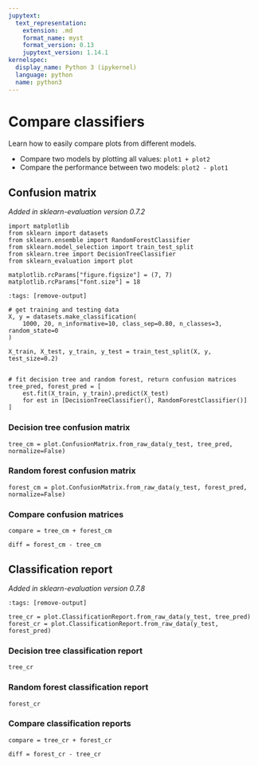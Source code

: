 ```yaml
---
jupytext:
  text_representation:
    extension: .md
    format_name: myst
    format_version: 0.13
    jupytext_version: 1.14.1
kernelspec:
  display_name: Python 3 (ipykernel)
  language: python
  name: python3
---
```


# Compare classifiers

Learn how to easily compare plots from different models.

- Compare two models by plotting all values: `plot1 + plot2`
- Compare the performance between two models: `plot2 - plot1`

## Confusion matrix

*Added in sklearn-evaluation version 0.7.2*

```{code-cell} ipython3
import matplotlib
from sklearn import datasets
from sklearn.ensemble import RandomForestClassifier
from sklearn.model_selection import train_test_split
from sklearn.tree import DecisionTreeClassifier
from sklearn_evaluation import plot
```

```{code-cell} ipython3
matplotlib.rcParams["figure.figsize"] = (7, 7)
matplotlib.rcParams["font.size"] = 18
```

```{code-cell} ipython3
:tags: [remove-output]

# get training and testing data
X, y = datasets.make_classification(
    1000, 20, n_informative=10, class_sep=0.80, n_classes=3, random_state=0
)

X_train, X_test, y_train, y_test = train_test_split(X, y, test_size=0.2)


# fit decision tree and random forest, return confusion matrices
tree_pred, forest_pred = [
    est.fit(X_train, y_train).predict(X_test)
    for est in [DecisionTreeClassifier(), RandomForestClassifier()]
]
```

### Decision tree confusion matrix

```{code-cell} ipython3
tree_cm = plot.ConfusionMatrix.from_raw_data(y_test, tree_pred, normalize=False)
```

### Random forest confusion matrix

```{code-cell} ipython3
forest_cm = plot.ConfusionMatrix.from_raw_data(y_test, forest_pred, normalize=False)
```

### Compare confusion matrices

```{code-cell} ipython3
compare = tree_cm + forest_cm
```

```{code-cell} ipython3
diff = forest_cm - tree_cm
```

## Classification report

*Added in sklearn-evaluation version 0.7.8*

```{code-cell} ipython3
:tags: [remove-output]

tree_cr = plot.ClassificationReport.from_raw_data(y_test, tree_pred)
forest_cr = plot.ClassificationReport.from_raw_data(y_test, forest_pred)
```

### Decision tree classification report

```{code-cell} ipython3
tree_cr
```

### Random forest classification report

```{code-cell} ipython3
forest_cr
```

### Compare classification reports

```{code-cell} ipython3
compare = tree_cr + forest_cr
```

```{code-cell} ipython3
diff = forest_cr - tree_cr
```
